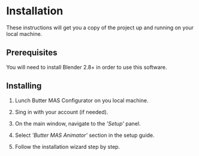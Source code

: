 # Installation

These instructions will get you a copy of the project up and running on your local machine.

## Prerequisites

You will need to install Blender 2.8+ in order to use this software.

## Installing

1. Lunch Butter MAS Configurator on you local machine.

2. Sing in with your account (if needed).

3. On the main window, navigate to the _'Setup'_ panel.

4. Select _'Butter MAS Animator'_ section in the setup guide.

5. Follow the installation wizard step by step.